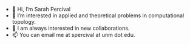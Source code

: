- 👋 Hi, I’m Sarah Percival
- 👀 I’m interested in applied and theoretical problems in computational topology.
- 💞️ I am always interested in new collaborations.
- 📫 You can email me at spercival at unm dot edu.

<!---
sperciva/sperciva is a ✨ special ✨ repository because its `README.md` (this file) appears on your GitHub profile.
You can click the Preview link to take a look at your changes.
--->
